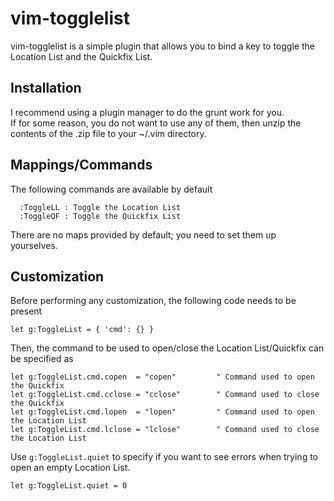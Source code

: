# vim-togglelist
vim-togglelist is a simple plugin that allows you to bind a key to toggle the Location List and the Quickfix List.

## Installation
I recommend using a plugin manager to do the grunt work for you.  
If for some reason, you do not want to use any of them, then unzip the contents of the .zip file to your ~/.vim directory.

## Mappings/Commands
The following commands are available by default

````
  :ToggleLL : Toggle the Location List
  :ToggleQF : Toggle the Quickfix List
````

There are no maps provided by default; you need to set them up yourselves.  

## Customization
Before performing any customization, the following code needs to be present  

``` vim
let g:ToggleList = { 'cmd': {} }
```

Then, the command to be used to open/close the Location List/Quickfix can be specified as  

``` vim
let g:ToggleList.cmd.copen  = "copen"         " Command used to open  the Quickfix
let g:ToggleList.cmd.cclose = "cclose"        " Command used to close the Quickfix
let g:ToggleList.cmd.lopen  = "lopen"         " Command used to open  the Location List
let g:ToggleList.cmd.lclose = "lclose"        " Command used to close the Location List
```

Use `g:ToggleList.quiet` to specify if you want to see errors when trying to open an empty Location List.  

``` vim
let g:ToggleList.quiet = 0
```
